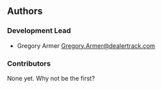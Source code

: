 ## Authors

### Development Lead

* Gregory Armer <Gregory.Armer@dealertrack.com>

### Contributors

None yet. Why not be the first?
